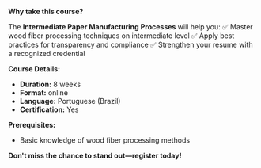 **Why take this course?**

The **Intermediate Paper Manufacturing Processes** will help you:
✅ Master wood fiber processing techniques on intermediate level
✅ Apply best practices for transparency and compliance
✅ Strengthen your resume with a recognized credential

**Course Details:**
- **Duration:** 8 weeks
- **Format:** online
- **Language:** Portuguese (Brazil)
- **Certification:** Yes

**Prerequisites:**
- Basic knowledge of wood fiber processing methods

**Don't miss the chance to stand out—register today!**